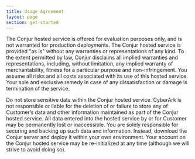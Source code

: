 ```yaml
---
title: Usage Agreement
layout: page
section: get-started
---
```



The Conjur hosted service is offered for evaluation purposes only, and is not warranted for production deployments. The Conjur hosted service is provided "as is" without any warranties or representations of any kind. To the extent permitted by law, Conjur disclaims all implied warranties and representations, including, without limitation, any implied warranty of merchantability, fitness for a particular purpose and non-infringement. You assume all risks and all costs associated with its use of this hosted service. Your sole and exclusive remedy in case of any dissatisfaction or damage is termination of the service.

Do not store sensitive data within the Conjur hosted service. CyberArk is not responsible or liable for the deletion of or failure to store any of Customer’s data and other information maintained as part of the Conjur hosted service. All data entered into the hosted service by or for Customer may be permanently lost or inaccessible. You are solely responsible for securing and backing up such data and information. Instead, download the Conjur server and deploy it within your own environment. Your account on the Conjur hosted service may be re-initialized at any time (although we will strive to avoid doing so).
